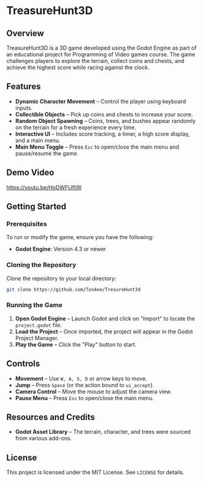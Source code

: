 # TreasureHunt3D

## Overview
TreasureHunt3D is a 3D game developed using the Godot Engine as part of an educational project for Programming of Video games course. The game challenges players to explore the terrain, collect coins and chests, and achieve the highest score while racing against the clock.

## Features
- **Dynamic Character Movement** – Control the player using keyboard inputs.
- **Collectible Objects** – Pick up coins and chests to increase your score.
- **Random Object Spawning** – Coins, trees, and bushes appear randomly on the terrain for a fresh experience every time.
- **Interactive UI** – Includes score tracking, a timer, a high score display, and a main menu.
- **Main Menu Toggle** – Press `Esc` to open/close the main menu and pause/resume the game.

## Demo Video
https://youtu.be/HoDWFUflj9I

## Getting Started

### Prerequisites
To run or modify the game, ensure you have the following:
- **Godot Engine**: Version 4.3 or newer

### Cloning the Repository
Clone the repository to your local directory:
```sh
git clone https://github.com/Ton4ee/TresureHunt3d
```

### Running the Game
1. **Open Godot Engine** – Launch Godot and click on "Import" to locate the `project.godot` file.
2. **Load the Project** – Once imported, the project will appear in the Godot Project Manager.
3. **Play the Game** – Click the "Play" button to start.

## Controls
- **Movement** – Use `W, A, S, D` or arrow keys to move.
- **Jump** – Press `Space` (or the action bound to `ui_accept`).
- **Camera Control** – Move the mouse to adjust the camera view.
- **Pause Menu** – Press `Esc` to open/close the main menu.

## Resources and Credits
- **Godot Asset Library** – The terrain, character, and trees were sourced from various add-ons.


## License
This project is licensed under the MIT License. See `LICENSE` for details.



